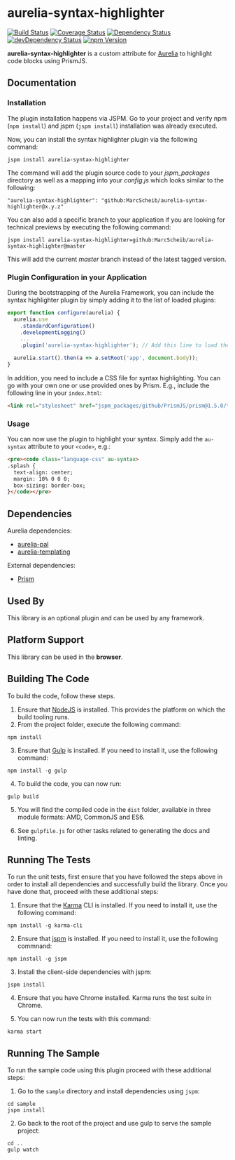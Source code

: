 # aurelia-syntax-highlighter

[![Build Status](https://travis-ci.org/MarcScheib/aurelia-syntax-highlighter.svg?branch=master)](https://travis-ci.org/MarcScheib/aurelia-syntax-highlighter) 
[![Coverage Status](https://coveralls.io/repos/github/MarcScheib/aurelia-syntax-highlighter/badge.svg?branch=master)](https://coveralls.io/github/MarcScheib/aurelia-syntax-highlighter?branch=master)
[![Dependency Status](https://img.shields.io/david/MarcScheib/aurelia-syntax-highlighter.svg)](https://david-dm.org/MarcScheib/aurelia-syntax-highlighter)
[![devDependency Status](https://img.shields.io/david/dev/MarcScheib/aurelia-syntax-highlighter.svg)](https://david-dm.org/MarcScheib/aurelia-syntax-highlighter?type=dev)
[![npm Version](https://img.shields.io/npm/v/aurelia-syntax-highlighter.svg)](https://www.npmjs.com/package/aurelia-syntax-highlighter)

**aurelia-syntax-highlighter** is a custom attribute for [Aurelia](http://www.aurelia.io/) to highlight code blocks using PrismJS.

## Documentation

### Installation

The plugin installation happens via JSPM. Go to your project and verify npm (```npm install```) and jspm (```jspm install```) installation was already executed.

Now, you can install the syntax highlighter plugin via the following command:

```
jspm install aurelia-syntax-highlighter
```

The command will add the plugin source code to your _jspm_packages_ directory as well as a mapping into your _config.js_ which looks similar to the following:

```
"aurelia-syntax-highlighter": "github:MarcScheib/aurelia-syntax-highlighter@x.y.z"
```

You can also add a specific branch to your application if you are looking for technical previews by executing the following command:

```
jspm install aurelia-syntax-highlighter=github:MarcScheib/aurelia-syntax-highlighter@master
```

This will add the current _master_ branch instead of the latest tagged version.

### Plugin Configuration in your Application

During the bootstrapping of the Aurelia Framework, you can include the syntax highlighter plugin by simply adding it to the list of loaded plugins:

```javascript
export function configure(aurelia) {
  aurelia.use
    .standardConfiguration()
    .developmentLogging()
    ...
    .plugin('aurelia-syntax-highlighter'); // Add this line to load the plugin

  aurelia.start().then(a => a.setRoot('app', document.body));
}
```

In addition, you need to include a CSS file for syntax highlighting. You can go with your own one or use provided ones by Prism. E.g., include the following line in your ```index.html```:

```html
<link rel="stylesheet" href="jspm_packages/github/PrismJS/prism@1.5.0/themes/prism.css">
```

### Usage

You can now use the plugin to highlight your syntax. Simply add the ```au-syntax``` attribute to your ```<code>```, e.g.:

```html
<pre><code class="language-css" au-syntax>
.splash {
  text-align: center;
  margin: 10% 0 0 0;
  box-sizing: border-box;
}</code></pre>
```

## Dependencies

Aurelia dependencies:

* [aurelia-pal](https://github.com/aurelia/pal)
* [aurelia-templating](https://github.com/aurelia/templating)

External dependencies:

* [Prism](https://github.com/PrismJS/prism)

## Used By

This library is an optional plugin and can be used by any framework.

## Platform Support

This library can be used in the **browser**.

## Building The Code

To build the code, follow these steps.

1. Ensure that [NodeJS](http://nodejs.org/) is installed. This provides the platform on which the build tooling runs.
2. From the project folder, execute the following command:

  ```shell
  npm install
  ```
3. Ensure that [Gulp](http://gulpjs.com/) is installed. If you need to install it, use the following command:

  ```shell
  npm install -g gulp
  ```
4. To build the code, you can now run:

  ```shell
  gulp build
  ```
5. You will find the compiled code in the `dist` folder, available in three module formats: AMD, CommonJS and ES6.

6. See `gulpfile.js` for other tasks related to generating the docs and linting.

## Running The Tests

To run the unit tests, first ensure that you have followed the steps above in order to install all dependencies and successfully build the library. Once you have done that, proceed with these additional steps:

1. Ensure that the [Karma](http://karma-runner.github.io/) CLI is installed. If you need to install it, use the following command:

  ```shell
  npm install -g karma-cli
  ```
2. Ensure that [jspm](http://jspm.io/) is installed. If you need to install it, use the following commnand:

  ```shell
  npm install -g jspm
  ```
3. Install the client-side dependencies with jspm:

  ```shell
  jspm install
  ```
4. Ensure that you have Chrome installed. Karma runs the test suite in Chrome.

5. You can now run the tests with this command:

  ```shell
  karma start
  ```

## Running The Sample

To run the sample code using this plugin proceed with these additional steps:

1. Go to the `sample` directory and install dependencies using `jspm`:

  ```shell
  cd sample
  jspm install
  ```
2. Go back to the root of the project and use gulp to serve the sample project:

  ```shell
  cd ..
  gulp watch
  ```
